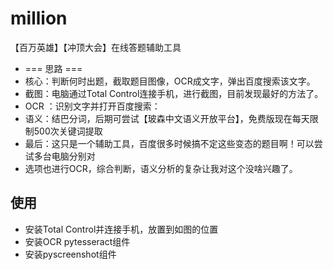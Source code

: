 # million

【百万英雄】【冲顶大会】在线答题辅助工具


- === 思路 ===
- 核心：判断何时出题，截取题目图像，OCR成文字，弹出百度搜索该文字。
- 截图：电脑通过Total Control连接手机，进行截图，目前发现最好的方法了。
- OCR ：识别文字并打开百度搜索：
- 语义：结巴分词，后期可尝试【玻森中文语义开放平台】，免费版现在每天限制500次关键词提取
- 最后：这只是一个辅助工具，百度很多时候搞不定这些变态的题目啊！可以尝试多台电脑分别对
- 选项也进行OCR，综合判断，语义分析的复杂让我对这个没啥兴趣了。

## 使用

- 安装Total Control并连接手机，放置到如图的位置
- 安装OCR pytesseract组件
- 安装pyscreenshot组件

